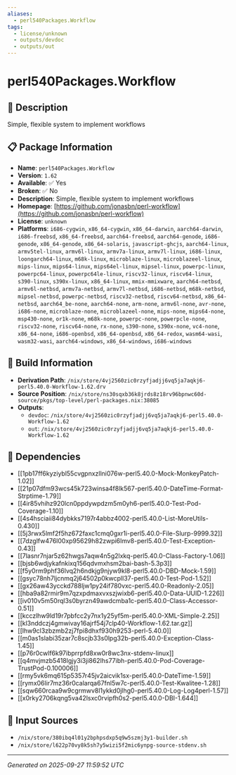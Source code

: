 ```yaml
---
aliases:
  - perl540Packages.Workflow
tags:
  - license/unknown
  - outputs/devdoc
  - outputs/out
---
```


# perl540Packages.Workflow

## 📝 Description

Simple, flexible system to implement workflows

## 📋 Package Information

- **Name**: `perl540Packages.Workflow`
- **Version**: `1.62`
- **Available**: ✅ Yes
- **Broken**: ✅ No
- **Description**: Simple, flexible system to implement workflows
- **Homepage**: [https://github.com/jonasbn/perl-workflow](https://github.com/jonasbn/perl-workflow)
- **License**: `unknown`
- **Platforms**: `i686-cygwin`, `x86_64-cygwin`, `x86_64-darwin`, `aarch64-darwin`, `i686-freebsd`, `x86_64-freebsd`, `aarch64-freebsd`, `aarch64-genode`, `i686-genode`, `x86_64-genode`, `x86_64-solaris`, `javascript-ghcjs`, `aarch64-linux`, `armv5tel-linux`, `armv6l-linux`, `armv7a-linux`, `armv7l-linux`, `i686-linux`, `loongarch64-linux`, `m68k-linux`, `microblaze-linux`, `microblazeel-linux`, `mips-linux`, `mips64-linux`, `mips64el-linux`, `mipsel-linux`, `powerpc-linux`, `powerpc64-linux`, `powerpc64le-linux`, `riscv32-linux`, `riscv64-linux`, `s390-linux`, `s390x-linux`, `x86_64-linux`, `mmix-mmixware`, `aarch64-netbsd`, `armv6l-netbsd`, `armv7a-netbsd`, `armv7l-netbsd`, `i686-netbsd`, `m68k-netbsd`, `mipsel-netbsd`, `powerpc-netbsd`, `riscv32-netbsd`, `riscv64-netbsd`, `x86_64-netbsd`, `aarch64_be-none`, `aarch64-none`, `arm-none`, `armv6l-none`, `avr-none`, `i686-none`, `microblaze-none`, `microblazeel-none`, `mips-none`, `mips64-none`, `msp430-none`, `or1k-none`, `m68k-none`, `powerpc-none`, `powerpcle-none`, `riscv32-none`, `riscv64-none`, `rx-none`, `s390-none`, `s390x-none`, `vc4-none`, `x86_64-none`, `i686-openbsd`, `x86_64-openbsd`, `x86_64-redox`, `wasm64-wasi`, `wasm32-wasi`, `aarch64-windows`, `x86_64-windows`, `i686-windows`

## 🔧 Build Information

- **Derivation Path**: `/nix/store/4vj2560zic0rzyfjadjj6vq5ja7aqkj6-perl5.40.0-Workflow-1.62.drv`
- **Source Position**: `/nix/store/ns30sqxb36k8jrds8z18rv96bpnwc60d-source/pkgs/top-level/perl-packages.nix:38085`
- **Outputs**:
  - `devdoc`:  `/nix/store/4vj2560zic0rzyfjadjj6vq5ja7aqkj6-perl5.40.0-Workflow-1.62`
  - `out`:  `/nix/store/4vj2560zic0rzyfjadjj6vq5ja7aqkj6-perl5.40.0-Workflow-1.62`

## 🔗 Dependencies

- [[1pb17ff6kyziybl55cvgpnxzllni076w-perl5.40.0-Mock-MonkeyPatch-1.02]]
- [[21p07dfm93wcs45k723winsa4f8lk567-perl5.40.0-DateTime-Format-Strptime-1.79]]
- [[4ir85vhihz920lcn0ppdywpdzm5m0yh6-perl5.40.0-Test-Pod-Coverage-1.10]]
- [[4s4hsciaii84dybkks7197r4abbz4002-perl5.40.0-List-MoreUtils-0.430]]
- [[5j3rwx5lmf2f5hz672faxc1cmq0gxr1i-perl5.40.0-File-Slurp-9999.32]]
- [[7dzglfw476l00xp95629h82zwpi6lmv8-perl5.40.0-Test-Exception-0.43]]
- [[7lasnr7njar5z62hwgs7aqw4n5g2lxkq-perl5.40.0-Class-Factory-1.06]]
- [[bjsb6wdjykafnkixq156qdvmxhsm2bai-bash-5.3p3]]
- [[f5y0rm9phf36lvq2h6ndkjg9njyw9kl8-perl5.40.0-DBD-Mock-1.59]]
- [[gsyc78nh7ljcnmq2j64502p0kwcpll37-perl5.40.0-Test-Pod-1.52]]
- [[gx26aw43ycckd788ljw1py24if780vxc-perl5.40.0-Readonly-2.05]]
- [[hba9a82rmir9m7qzxpdmaxvxszjwixb6-perl5.40.0-Data-UUID-1.226]]
- [[iv010v5m50rql3s0byrzn49awdcmba1c-perl5.40.0-Class-Accessor-0.51]]
- [[kcczlhw9ld19r7pbfcc2y7nx1y25yf5m-perl5.40.0-XML-Simple-2.25]]
- [[kl3nddczj4gmwivay16ajrf54j7clp40-Workflow-1.62.tar.gz]]
- [[lhw9cl3zbzmb2zj7fpi8dhxf930h9253-perl-5.40.0]]
- [[m0as1slabi35zar7c8scjb33s0lpg32b-perl5.40.0-Exception-Class-1.45]]
- [[p76r0cwlf6k97ibprrpfd8xw0r8wc3nx-stdenv-linux]]
- [[q4mvjmzb5418lgjy3i3ji862lhs77ibh-perl5.40.0-Pod-Coverage-TrustPod-0.100006]]
- [[rmy5vk6mq615p5357r45jv2aicvik1sx-perl5.40.0-DateTime-1.59]]
- [[rymx06lir7mz36r0calarqa67fnl5w7c-perl5.40.0-Test-Kwalitee-1.28]]
- [[sqw660rcaa9w9cgrmwv8l1ykkd0jlhg0-perl5.40.0-Log-Log4perl-1.57]]
- [[x0rky2706kqng5va42lsxc0rvipfh0s2-perl5.40.0-DBI-1.644]]

## 📁 Input Sources

- `/nix/store/380ibq4l01y2bphpsdxp5q9w5szmj3y1-builder.sh`
- `/nix/store/l622p70vy8k5sh7y5wizi5f2mic6ynpg-source-stdenv.sh`

---
*Generated on 2025-09-27 11:59:52 UTC*
